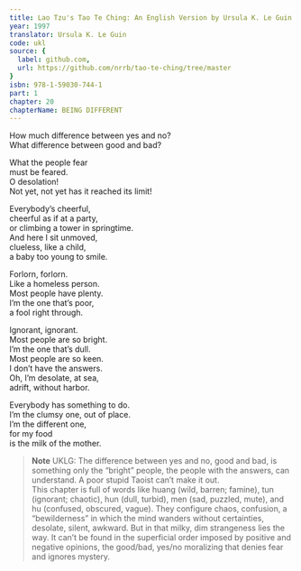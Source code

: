 ```yaml
---
title: Lao Tzu's Tao Te Ching: An English Version by Ursula K. Le Guin
year: 1997
translator: Ursula K. Le Guin
code: ukl
source: {
  label: github.com,
  url: https://github.com/nrrb/tao-te-ching/tree/master
}
isbn: 978-1-59030-744-1
part: 1
chapter: 20
chapterName: BEING DIFFERENT
---
```

How much difference between yes and no?  
What difference between good and bad?  

What the people fear  
must be feared.  
O desolation!  
Not yet, not yet has it reached its limit!  

Everybody’s cheerful,  
cheerful as if at a party,  
or climbing a tower in springtime.  
And here I sit unmoved,  
clueless, like a child,  
a baby too young to smile.  

Forlorn, forlorn.  
Like a homeless person.  
Most people have plenty.  
I’m the one that’s poor,  
a fool right through.  

Ignorant, ignorant.  
Most people are so bright.  
I’m the one that’s dull.  
Most people are so keen.  
I don’t have the answers.  
Oh, I’m desolate, at sea,  
adrift, without harbor.  

Everybody has something to do.  
I’m the clumsy one, out of place.  
I’m the different one,  
for my food  
is the milk of the mother.  


> **Note** UKLG:  The difference between yes and no, good and bad, is something only the “bright” people, the people with the answers, can understand. A poor stupid Taoist can’t make it out.  
    This chapter is full of words like huang (wild, barren; famine), tun (ignorant; chaotic), hun (dull, turbid), men (sad, puzzled, mute), and hu (confused, obscured, vague). They configure chaos, confusion, a “bewilderness” in which the mind wanders without certainties, desolate, silent, awkward. But in that milky, dim strangeness lies the way. It can’t be found in the superficial order imposed by positive and negative opinions, the good/bad, yes/no moralizing that denies fear and ignores mystery.